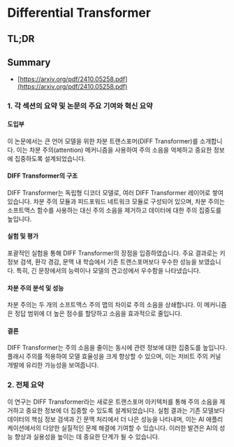# Differential Transformer
## TL;DR
## Summary
- [https://arxiv.org/pdf/2410.05258.pdf](https://arxiv.org/pdf/2410.05258.pdf)

### 1. 각 섹션의 요약 및 논문의 주요 기여와 혁신 요약

#### 도입부
이 논문에서는 큰 언어 모델을 위한 차분 트랜스포머(DIFF Transformer)를 소개합니다. 이는 차분 주의(attention) 메커니즘을 사용하여 주의 소음을 억제하고 중요한 정보에 집중하도록 설계되었습니다.

#### DIFF Transformer의 구조
DIFF Transformer는 독립형 디코더 모델로, 여러 DIFF Transformer 레이어로 쌓여 있습니다. 차분 주의 모듈과 피드포워드 네트워크 모듈로 구성되어 있으며, 차분 주의는 소프트맥스 함수를 사용하는 대신 주의 소음을 제거하고 데이터에 대한 주의 집중도를 높입니다.

#### 실험 및 평가
포괄적인 실험을 통해 DIFF Transformer의 장점을 입증하였습니다. 주요 결과로는 키 정보 검색, 환각 경감, 문맥 내 학습에서 기존 트랜스포머보다 우수한 성능을 보였습니다. 특히, 긴 문장에서의 능력이나 모델의 견고성에서 우수함을 나타냈습니다.

#### 차분 주의 분석 및 성능
차분 주의는 두 개의 소프트맥스 주의 맵의 차이로 주의 소음을 상쇄합니다. 이 메커니즘은 정답 범위에 더 높은 점수를 할당하고 소음을 효과적으로 줄입니다.

#### 결론
DIFF Transformer는 주의 소음을 줄이는 동시에 관련 정보에 대한 집중도를 높입니다. 플래시 주의를 적용하여 모델 효율성을 크게 향상할 수 있으며, 이는 저비트 주의 커널 개발에 유리한 가능성을 보여줍니다.

### 2. 전체 요약
이 연구는 DIFF Transformer라는 새로운 트랜스포머 아키텍처를 통해 주의 소음을 제거하고 중요한 정보에 더 집중할 수 있도록 설계되었습니다. 실험 결과는 기존 모델보다 데이터의 핵심 정보 검색과 긴 문맥 처리에서 더 나은 성능을 나타내며, 이는 AI 애플리케이션에서의 다양한 실질적인 문제 해결에 기여할 수 있습니다. 이러한 발견은 AI의 성능 향상과 실용성을 높이는 데 중요한 단계가 될 수 있습니다.
